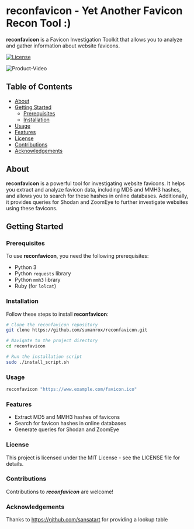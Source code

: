 # reconfavicon - Yet Another Favicon Recon Tool :)

**reconfavicon** is a Favicon Investigation Toolkit that allows you to analyze and gather information about website favicons.

[![License](https://img.shields.io/badge/License-MIT-blue.svg)](LICENSE)

![Product-Video](./images/product-video.gif)


## Table of Contents

- [About](#about)
- [Getting Started](#getting-started)
  - [Prerequisites](#prerequisites)
  - [Installation](#installation)
- [Usage](#usage)
- [Features](#features)
- [License](#license)
- [Contributions](#contributions)
- [Acknowledgements](#acknowledgements)

## About

**reconfavicon** is a powerful tool for investigating website favicons. It helps you extract and analyze favicon data, including MD5 and MMH3 hashes, and allows you to search for these hashes in online databases. Additionally, it provides queries for Shodan and ZoomEye to further investigate websites using these favicons.

## Getting Started

### Prerequisites

To use **reconfavicon**, you need the following prerequisites:

- Python 3
- Python `requests` library
- Python `mmh3` library
- Ruby (for `lolcat`)

### Installation

Follow these steps to install **reconfavicon**:

```bash
# Clone the reconfavicon repository
git clone https://github.com/sumanrox/reconfavicon.git

# Navigate to the project directory
cd reconfavicon

# Run the installation script
sudo ./install_script.sh
```

### Usage
```bash
reconfavicon "https://www.example.com/favicon.ico"
```

### Features
- Extract MD5 and MMH3 hashes of favicons
- Search for favicon hashes in online databases
- Generate queries for Shodan and ZoomEye

### License
This project is licensed under the MIT License - see the LICENSE file for details.

### Contributions
Contributions to ***reconfavicon*** are welcome!

### Acknowledgements
Thanks to https://github.com/sansatart for providing a lookup table

